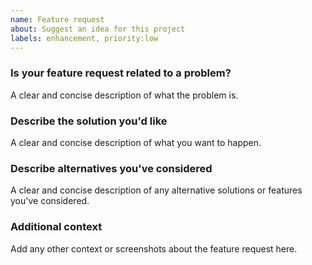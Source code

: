 ```yaml
---
name: Feature request
about: Suggest an idea for this project
labels: enhancement, priority:low
---
```


### Is your feature request related to a problem?
A clear and concise description of what the problem is.

### Describe the solution you'd like
A clear and concise description of what you want to happen.

### Describe alternatives you've considered
A clear and concise description of any alternative solutions or features you've considered.

### Additional context
Add any other context or screenshots about the feature request here.

